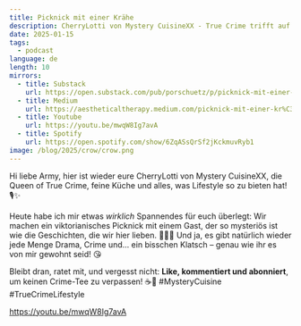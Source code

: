 ```yaml
---
title: Picknick mit einer Krähe
description: CherryLotti von Mystery CuisineXX - True Crime trifft auf feine Küche und Lifestyle.
date: 2025-01-15
tags:
  - podcast
language: de
length: 10
mirrors:
  - title: Substack
    url: https://open.substack.com/pub/porschuetz/p/picknick-mit-einer-krahe?r=504kj1&utm_campaign=post&utm_medium=web&showWelcomeOnShare=true
  - title: Medium
    url: https://aestheticaltherapy.medium.com/picknick-mit-einer-kr%C3%A4he-cfb847a3ead2
  - title: Youtube
    url: https://youtu.be/mwqW8Ig7avA
  - title: Spotify
    url: https://open.spotify.com/show/6ZqASsQrSf2jKckmuvRyb1
image: /blog/2025/crow/crow.png
---
```

Hi liebe Army, hier ist wieder eure CherryLotti von Mystery CuisineXX, die Queen of True Crime, feine Küche und alles, was Lifestyle so zu bieten hat! 🎙✨ 

Heute habe ich mir etwas *wirklich* Spannendes für euch überlegt: Wir machen ein viktorianisches Picknick mit einem Gast, der so mysteriös ist wie die Geschichten, die wir hier lieben. 🕵️‍♀️🍷 Und ja, es gibt natürlich wieder jede Menge Drama, Crime und… ein bisschen Klatsch – genau wie ihr es von mir gewohnt seid! 😘 

Bleibt dran, ratet mit, und vergesst nicht: **Like, kommentiert und abonniert**, um keinen Crime-Tee zu verpassen! ☕🔪 #MysteryCuisine #TrueCrimeLifestyle

https://youtu.be/mwqW8Ig7avA

